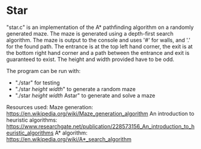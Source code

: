 # Star

"star.c" is an implementation of the A* pathfinding algorithm on a randomly generated maze. The maze is generated using a depth-first search algorithm. The maze is output to the console and uses '#' for walls, and '.' for the found path. The entrance is at the top left hand corner, the exit is at the bottom right hand corner and a path between the entrance and exit is guaranteed to exist. The height and width provided have to be odd.

The program can be run with:
- "./star" for testing
- "./star *height* *width*" to generate a random maze
- "./star *height* *width* Astar" to generate and solve a maze

Resources used:
Maze generation: https://en.wikipedia.org/wiki/Maze_generation_algorithm
An introduction to heuristic algorithms: https://www.researchgate.net/publication/228573156_An_introduction_to_heuristic_algorithms
A* algorithm: https://en.wikipedia.org/wiki/A*_search_algorithm
